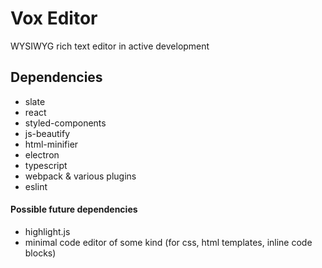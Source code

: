 # Vox Editor

WYSIWYG rich text editor in active development

## Dependencies
+ slate
+ react
+ styled-components
+ js-beautify
+ html-minifier
+ electron
+ typescript
+ webpack & various plugins
+ eslint

#### Possible future dependencies
+ highlight.js
+ minimal code editor of some kind (for css, html templates, inline code blocks)
